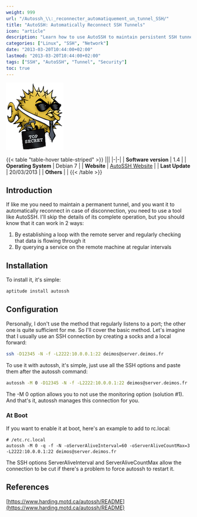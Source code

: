```yaml
---
weight: 999
url: "/Autossh_\\:_reconnecter_automatiquement_un_tunnel_SSH/"
title: "AutoSSH: Automatically Reconnect SSH Tunnels"
icon: "article"
description: "Learn how to use AutoSSH to maintain persistent SSH tunnels that automatically reconnect if the connection drops."
categories: ["Linux", "SSH", "Network"]
date: "2013-03-20T10:44:00+02:00"
lastmod: "2013-03-20T10:44:00+02:00"
tags: ["SSH", "AutoSSH", "Tunnel", "Security"]
toc: true
---
```


![AutoSSH](/images/openssh_logo.png)

{{< table "table-hover table-striped" >}}
|||
|-|-|
| **Software version** | 1.4 |
| **Operating System** | Debian 7 |
| **Website** | [AutoSSH Website](https://www.harding.motd.ca/autossh/) |
| **Last Update** | 20/03/2013 |
| **Others** | |
{{< /table >}}

## Introduction

If like me you need to maintain a permanent tunnel, and you want it to automatically reconnect in case of disconnection, you need to use a tool like AutoSSH. I'll skip the details of its complete operation, but you should know that it can work in 2 ways:

1. By establishing a loop with the remote server and regularly checking that data is flowing through it
2. By querying a service on the remote machine at regular intervals

## Installation

To install it, it's simple:

```bash
aptitude install autossh
```

## Configuration

Personally, I don't use the method that regularly listens to a port; the other one is quite sufficient for me. So I'll cover the basic method. Let's imagine that I usually use an SSH connection by creating a socks and a local forward:

```bash
ssh -D12345 -N -f -L2222:10.0.0.1:22 deimos@server.deimos.fr
```

To use it with autossh, it's simple, just use all the SSH options and paste them after the autossh command:

```bash
autossh -M 0 -D12345 -N -f -L2222:10.0.0.1:22 deimos@server.deimos.fr
```

The -M 0 option allows you to not use the monitoring option (solution #1). And that's it, autossh manages this connection for you.

### At Boot

If you want to enable it at boot, here's an example to add to rc.local:

```
# /etc.rc.local
autossh -M 0 -q -f -N -oServerAliveInterval=60 -oServerAliveCountMax=3 -L2222:10.0.0.1:22 deimos@server.deimos.fr
```

The SSH options ServerAliveInterval and ServerAliveCountMax allow the connection to be cut if there's a problem to force autossh to restart it.

## References

[https://www.harding.motd.ca/autossh/README](https://www.harding.motd.ca/autossh/README)
